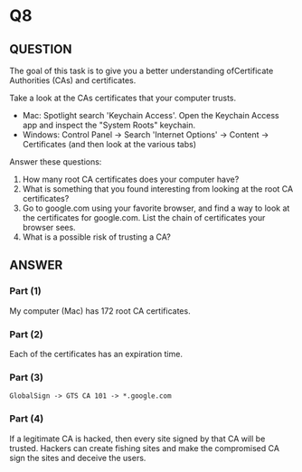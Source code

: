 # Q8

## QUESTION

The goal of this task is to give you a better understanding of ​Certificate Authorities​ (CAs) and certificates.

Take a look at the CAs certificates that your computer trusts.

- Mac: Spotlight search 'Keychain Access'. Open the Keychain Access app and inspect the "System Roots" keychain.
- Windows: Control Panel -> Search 'Internet Options' -> Content -> Certificates (and then look at the various tabs)

Answer these questions:

1. How many root CA certificates does your computer have?
2. What is something that you found interesting from looking at the root CA certificates?
3. Go to google.com using your favorite browser, and find a way to look at the certificates for google.com. List the chain of certificates your browser sees.
4. What is a possible risk of trusting a CA?

## ANSWER

### Part (1)

My computer (Mac) has 172 root CA certificates.

### Part (2)

Each of the certificates has an expiration time.

### Part (3)

`GlobalSign -> GTS CA 101 -> *.google.com`

### Part (4)

If a legitimate CA is hacked, then every site signed by that CA will be trusted. Hackers can create fishing sites and make the compromised CA sign the sites and deceive the users.
